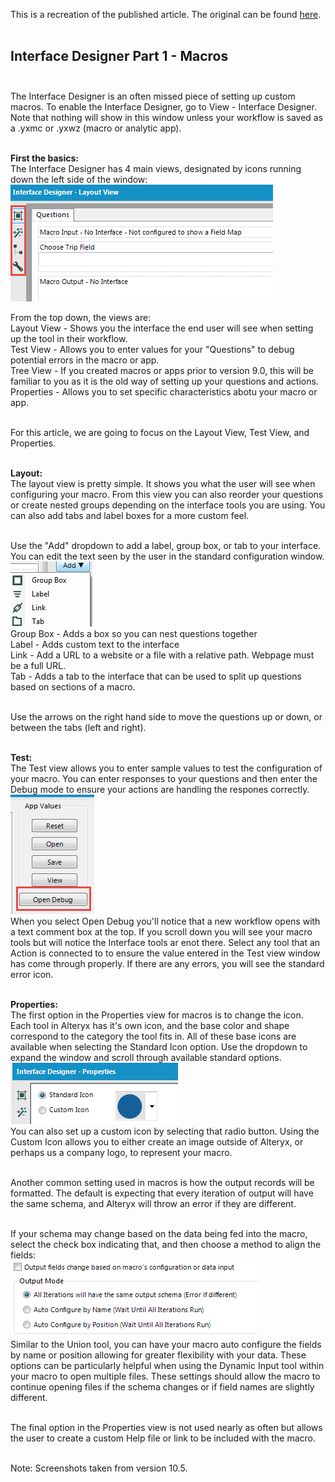 This is a recreation of the published article. The original can be found [here](https://community.alteryx.com/t5/Alteryx-Designer-Knowledge-Base/Interface-Designer-Part-1-Macros/ta-p/22024).<br><br>

## Interface Designer Part 1 - Macros <br><br>

The Interface Designer is an often missed piece of setting up custom macros. To enable the Interface Designer, go to View - Interface Designer. Note that nothing will show in this window unless your workflow is saved as a .yxmc or .yxwz (macro or analytic app). <br> <br>

**First the basics:**<br>
The Interface Designer has 4 main views, designated by icons running down the left side of the window:
![interface](/Community%20Articles/Screenshots/Interface%20Designer%20-%20Macros/4%20Views.png)

From the top down, the views are:<br>
Layout View - Shows you the interface the end user will see when setting up the tool in their workflow.<br>
Test View - Allows you to enter values for your "Questions" to debug potential errors in the macro or app. <br>
Tree View - If you created macros or apps prior to version 9.0, this will be familiar to you as it is the old way of setting up your questions and actions. <br>
Properties - Allows you to set specific characteristics abotu your macro or app. <br><br>

For this article, we are going to focus on the Layout View, Test View, and Properties.<br><br>

**Layout:**<br>
The layout view is pretty simple. It shows you what the user will see when configuring your macro. From this view you can also reorder your questions or create nested groups depending on the interface tools you are using. You can also add tabs and label boxes for a more custom feel.<br><br>

Use the "Add" dropdown to add a label, group box, or tab to your interface. You can edit the text seen by the user in the standard configuration window.<br>
![add](/Community%20Articles/Screenshots/Interface%20Designer%20-%20Macros/Add_Layout.png)
<br>
Group Box - Adds a box so you can nest questions together<br>
Label - Adds custom text to the interface <br>
Link - Add a URL to a website or a file with a relative path. Webpage must be a full URL.<br>
Tab - Adds a tab to the interface that can be used to split up questions based on sections of a macro.<br><br>

Use the arrows on the right hand side to move the questions up or down, or between the tabs (left and right).<br><br>

**Test:**<br>
The Test view allows you to enter sample values to test the configuration of your macro. You can enter responses to your questions and then enter the Debug mode to ensure your actions are handling the respones correctly.<br>
![open debug](/Community%20Articles/Screenshots/Interface%20Designer%20-%20Macros/OpenDebug.png)
<br>
When you select Open Debug you'll notice that a new workflow opens with a text comment box at the top. If you scroll down you will see your macro tools but will notice the Interface tools ar enot there. Select any tool that an Action is connected to to ensure the value entered in the Test view window has come through properly. If there are any errors, you will see the standard error icon.<br><br>

**Properties:**<br>
The first option in the Properties view for macros is to change the icon. Each tool in Alteryx has it's own icon, and the base color and shape correspond to the category the tool fits in. All of these base icons are available when selecting the Standard Icon option. Use the dropdown to expand the window and scroll through available standard options. <br>
![icon](/Community%20Articles/Screenshots/Interface%20Designer%20-%20Macros/ChangeIcons.png)
<br>
You can also set up a custom icon by selecting that radio button. Using the Custom Icon allows you to either create an image outside of Alteryx, or perhaps us a company logo, to represent your macro. <br><br>

Another common setting used in macros is how the output records will be formatted. The default is expecting that every iteration of output will have the same schema, and Alteryx will throw an error if they are different.<br><br>

If your schema may change based on the data being fed into the macro, select the check box indicating that, and then choose a method to align the fields:<br>
![output](/Community%20Articles/Screenshots/Interface%20Designer%20-%20Macros/OutputOptions.png)
<br>
Similar to the Union tool, you can have your macro auto configure the fields by name or position allowing for greater flexibility with your data. These options can be particularly helpful when using the Dynamic Input tool within your  macro to open multiple files. These settings should allow the macro to continue opening files if the schema changes or if field names are slightly different. <br><br>

The final option in the Properties view is not used nearly as often but allows the user to create a custom Help file or link to be included with the macro. <br><br>

Note: Screenshots taken from version 10.5.

